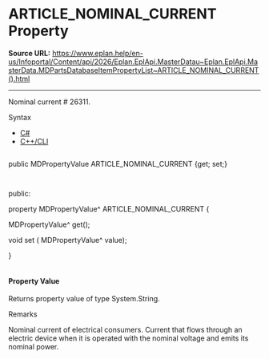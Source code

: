 # ARTICLE_NOMINAL_CURRENT Property

**Source URL:** https://www.eplan.help/en-us/Infoportal/Content/api/2026/Eplan.EplApi.MasterDatau~Eplan.EplApi.MasterData.MDPartsDatabaseItemPropertyList~ARTICLE_NOMINAL_CURRENT().html

---

Nominal current # 26311.

Syntax

- [C#](#i-syntax-CS)
- [C++/CLI](#i-syntax-CPP2005)

```
```
public MDPropertyValue ARTICLE_NOMINAL_CURRENT {get; set;}
```
```

```
```
public:

property MDPropertyValue^ ARTICLE_NOMINAL_CURRENT {

   MDPropertyValue^ get();

   void set (    MDPropertyValue^ value);

}
```
```

#### Property Value

Returns property value of type System.String.

Remarks

Nominal current of electrical consumers. Current that flows through an electric device when it is operated with the nominal voltage and emits its nominal power.

